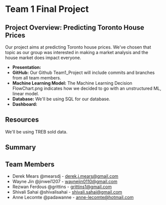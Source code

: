 # Team 1 Final Project
## Project Overview: Predicting Toronto House Prices
Our project aims at predicting Toronto house prices. We've chosen that topic as our group was interested in making a market analysis and the house market does impact everyone. 

- **Presentation:** 
- **GitHub:** Our Github Team1_Project will include commits and branches from all team members.
- **Machine Learning Model:** The Machine Learning Decision FlowChart.png indicates how we decided to go with an unstructured ML, linear model. 
- **Database:** We'll be using SQL for our database.
- **Dashboard:**

## Resources 
We'll be using TREB sold data.

## Summary


## Team Members
- Derek Mears @mearsdj - derek.j.mears@gmail.com
- Wayne Jin @jinwei1207 - waynejin0110@gmail.com
- Rezwan Ferdous @grittins - grittins1@gmail.com
- Shivali Sahai @shivalisahai - shivali.sahai@gmail.com
- Anne Lecomte @padawanne - anne-lecomte@hotmail.com

